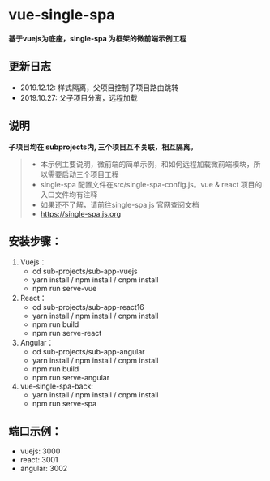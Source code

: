 # vue-single-spa 

**基于vuejs为底座，single-spa 为框架的微前端示例工程**

## 更新日志

- 2019.12.12: 样式隔离，父项目控制子项目路由跳转
- 2019.10.27: 父子项目分离，远程加载

## 说明

**子项目均在 subprojects内, 三个项目互不关联，相互隔离。**
> * 本示例主要说明，微前端的简单示例，和如何远程加载微前端模块，所以需要启动三个项目工程
> * single-spa 配置文件在src/single-spa-config.js。vue & react 项目的入口文件均有注释
> * 如果还不了解，请前往single-spa.js 官网查阅文档
> * https://single-spa.js.org

## 安装步骤：

1. Vuejs：
    - cd sub-projects/sub-app-vuejs
    - yarn install / npm install / cnpm install
    - npm run serve-vue
2. React：
    - cd sub-projects/sub-app-react16
    - yarn install / npm install / cnpm install
    - npm run build
    - npm run serve-react
3. Angular：
    - cd sub-projects/sub-app-angular
    - yarn install / npm install / cnpm install
    - npm run build
    - npm run serve-angular
4. vue-single-spa-back:
    - yarn install / npm install / cnpm install
    - npm run serve-spa
    
## 端口示例：

- vuejs: 3000
- react: 3001
- angular: 3002
